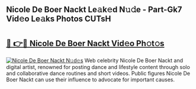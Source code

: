 ## Nicole De Boer Nackt Le𝚊k𝚎d N𝚞𝚍e - Part-Gk7 Vid𝚎o Le𝚊ks Photos CUTsH

# <h2><a href="http://fb66o6w.evod.top/?m=Nicole+De+Boer+Nackt">🔗 👉🔴 Nicole De Boer Nackt Vid𝚎o Ph𝚘t𝚘s</a></h2>

[![Nicole De Boer Nackt N𝚞d𝚎s](https://i.imgur.com/8V9OHl7.gif)](http://fb66o6w.evod.top/?m=Nicole+De+Boer+Nackt)
Web celebrity Nicole De Boer Nackt and digital artist, renowned for posting dance and lifestyle content through solo and collaborative dance routines and short videos. Public figures Nicole De Boer Nackt can use their influence to advocate for important causes. 
